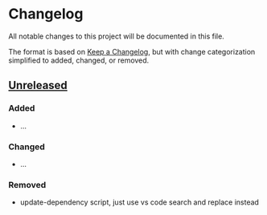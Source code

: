 # Changelog

All notable changes to this project will be documented in this file.

The format is based on [Keep a Changelog](https://keepachangelog.com), but with change categorization simplified to added, changed, or removed.

## [Unreleased]

### Added

-   ...

### Changed

-   ...

### Removed

-   update-dependency script, just use vs code search and replace instead

[unreleased]: https://github.com/olivierlacan/keep-a-changelog/compare/1.0.10...HEAD
